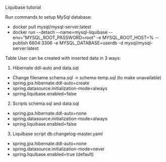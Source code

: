 Liquibase tutorial

Run commands to setup MySql database:

- docker pull mysql/mysql-server:latest
- docker run --detach --name=mysql-liquibase --env="MYSQL_ROOT_PASSWORD=root" -e MYSQL_ROOT_HOST=% --publish 6604:3306 -e MYSQL_DATABASE=userdb -d mysql/mysql-server:latest


Table User can be created with inserted data in 3 ways:

1. Hibernate ddl-auto and data.sql
  - Change filename schema.sql -> schema-temp.sql (to make unavailable)
  - spring.jpa.hibernate.ddl-auto=create
  - spring.datasource.initialization-mode=always
  - spring.liquibase.enabled=false

2. Scripts schema.sql and data.sql
  - spring.jpa.hibernate.ddl-auto=none
  - spring.datasource.initialization-mode=always
  - spring.liquibase.enabled=false

3. Liquibase script db.changelog-master.yaml
  - spring.jpa.hibernate.ddl-auto=none
  - spring.datasource.initialization-mode=never
  - spring.liquibase.enabled=true (default)